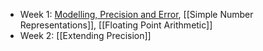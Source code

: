- Week 1: [Modelling, Precision and Error](Modelling,%20Precision%20and%20Error.md), [[Simple Number Representations]], [[Floating Point Arithmetic]]
- Week 2: [[Extending Precision]]
